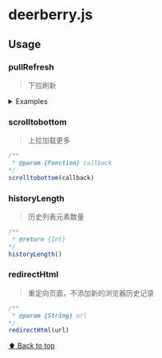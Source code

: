 # deerberry.js

## Usage

### pullRefresh

>下拉刷新

<details>

<summary>Examples</summary>

```css
/* pull refresh module */
.pullRefresh__scroller .pullRefresh__loading {
  height: 80px;
  line-height: 80px;
  text-align: center;
  width: 100%;
  background-color: #fff;
  color: blue;
}

.pullRefresh__scroller {
  -webkit-overflow-scrolling: touch;
}
```

```html
<div id="scroll_container" class="pullRefresh__scroller">
    <!-- loading dom -->
    <div class="pullRefresh__loading"></div>

    <!-- list dom-->
    <ul></ul>
</div>
```

```js
/**
 * @param {Object}
*/
pullRefresh({
    container: "#scroll_container", //外层的容器
    next: function (e) {
        var that = this;

        // callback function could be code there

        that.back.call();
    }
});
```

</details>

### scrolltobottom

>上拉加载更多

```js
/**
 * @param {Function} callback
*/
scrolltobottom(callback)
```

### historyLength

>历史列表元素数量

```js
/**
 * @return {Int}
*/
historyLength()
```

### redirectHtml

>重定向页面，不添加新的浏览器历史记录

```js
/**
 * @param {String} url
*/
redirectHtml(url)
```

[⬆ Back to top](#usage)